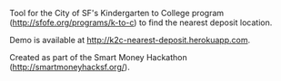 Tool for the City of SF's Kindergarten to College program (http://sfofe.org/programs/k-to-c) to find the nearest deposit location.

Demo is available at http://k2c-nearest-deposit.herokuapp.com.

Created as part of the Smart Money Hackathon (http://smartmoneyhacksf.org/).

